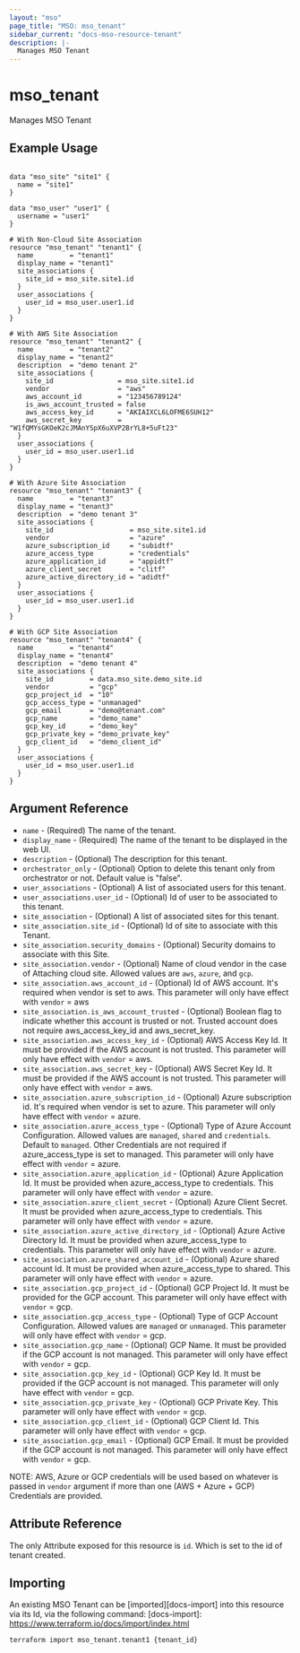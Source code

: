 ```yaml
---
layout: "mso"
page_title: "MSO: mso_tenant"
sidebar_current: "docs-mso-resource-tenant"
description: |-
  Manages MSO Tenant
---
```


# mso_tenant #

Manages MSO Tenant

## Example Usage ##

```hcl

data "mso_site" "site1" {
  name = "site1"
}

data "mso_user" "user1" {
  username = "user1"
}

# With Non-Cloud Site Association
resource "mso_tenant" "tenant1" {
  name         = "tenant1"
  display_name = "tenant1"
  site_associations { 
    site_id = mso_site.site1.id 
  }
  user_associations { 
    user_id = mso_user.user1.id 
  }
}

# With AWS Site Association
resource "mso_tenant" "tenant2" {
  name         = "tenant2"
  display_name = "tenant2"
  description  = "demo tenant 2"
  site_associations {
    site_id                = mso_site.site1.id
    vendor                 = "aws"
    aws_account_id         = "123456789124"
    is_aws_account_trusted = false
    aws_access_key_id      = "AKIAIXCL6LOFME6SUH12"
    aws_secret_key         = "W1fQMYsGKOeK2cJMAnYSpX6uXVP2BrYL8+5uFt23"
  }
  user_associations {
    user_id = mso_user.user1.id
  }
}

# With Azure Site Association
resource "mso_tenant" "tenant3" {
  name         = "tenant3"
  display_name = "tenant3"
  description  = "demo tenant 3"
  site_associations {
    site_id                   = mso_site.site1.id
    vendor                    = "azure"
    azure_subscription_id     = "subidtf"
    azure_access_type         = "credentials"
    azure_application_id      = "appidtf"
    azure_client_secret       = "clitf"
    azure_active_directory_id = "adidtf"
  }
  user_associations {
    user_id = mso_user.user1.id
  }
}

# With GCP Site Association
resource "mso_tenant" "tenant4" {
  name         = "tenant4"
  display_name = "tenant4"
  description  = "demo tenant 4"
  site_associations {
    site_id         = data.mso_site.demo_site.id
    vendor          = "gcp"
    gcp_project_id  = "10"
    gcp_access_type = "unmanaged"
    gcp_email       = "demo@tenant.com"
    gcp_name        = "demo_name"
    gcp_key_id      = "demo_key"
    gcp_private_key = "demo_private_key"
    gcp_client_id   = "demo_client_id"
  }
  user_associations {
    user_id = mso_user.user1.id
  }
}

```

## Argument Reference ##

* `name` - (Required) The name of the tenant.
* `display_name` - (Required) The name of the tenant to be displayed in the web UI.
* `description` - (Optional) The description for this tenant.
* `orchestrator_only` - (Optional) Option to delete this tenant only from orchestrator or not. Default value is "false".
* `user_associations` - (Optional) A list of associated users for this tenant.
* `user_associations.user_id` - (Optional) Id of user to be associated to this tenant.
* `site_association` - (Optional) A list of associated sites for this tenant.
* `site_association.site_id` - (Optional) Id of site to associate with this Tenant.
* `site_association.security_domains` - (Optional) Security domains to associate with this Site.
* `site_association.vendor` - (Optional) Name of cloud vendor in the case of Attaching cloud site. Allowed values are `aws`, `azure`, and `gcp`.
* `site_association.aws_account_id` - (Optional) Id of AWS account. It's required when vendor is set to aws. This parameter will only have effect with `vendor` = aws
* `site_association.is_aws_account_trusted` - (Optional) Boolean flag to indicate whether this account is trusted or not. Trusted account does not require aws_access_key_id and aws_secret_key.
* `site_association.aws_access_key_id` - (Optional) AWS Access Key Id. It must be provided if the AWS account is not trusted. This parameter will only have effect with `vendor` = aws.
* `site_association.aws_secret_key` - (Optional) AWS Secret Key Id. It must be provided if the AWS account is not trusted. This parameter will only have effect with `vendor` = aws.
* `site_association.azure_subscription_id` - (Optional) Azure subscription id. It's required when vendor is set to azure. This parameter will only have effect with `vendor` = azure.
* `site_association.azure_access_type` - (Optional) Type of Azure Account Configuration. Allowed values are `managed`, `shared` and `credentials`. Default to `managed`. Other Credentials are not required if azure_access_type is set to managed. This parameter will only have effect with `vendor` = azure.
* `site_association.azure_application_id` - (Optional) Azure Application Id. It must be provided when azure_access_type to credentials. This parameter will only have effect with `vendor` = azure.
* `site_association.azure_client_secret` - (Optional) Azure Client Secret. It must be provided when azure_access_type to credentials. This parameter will only have effect with `vendor` = azure.
* `site_association.azure_active_directory_id` - (Optional) Azure Active Directory Id. It must be provided when azure_access_type to credentials. This parameter will only have effect with `vendor` = azure.
* `site_association.azure_shared_account_id` - (Optional) Azure shared account Id. It must be provided when azure_access_type to shared. This parameter will only have effect with `vendor` = azure.
* `site_association.gcp_project_id` - (Optional) GCP Project Id. It must be provided for the GCP account. This parameter will only have effect with `vendor` = gcp.
* `site_association.gcp_access_type` - (Optional) Type of GCP Account Configuration. Allowed values are `managed` or `unmanaged`. This parameter will only have effect with `vendor` = gcp.
* `site_association.gcp_name` - (Optional) GCP Name. It must be provided if the GCP account is not managed. This parameter will only have effect with `vendor` = gcp.
* `site_association.gcp_key_id` - (Optional) GCP Key Id. It must be provided if the GCP account is not managed. This parameter will only have effect with `vendor` = gcp.
* `site_association.gcp_private_key` - (Optional) GCP Private Key. This parameter will only have effect with `vendor` = gcp.
* `site_association.gcp_client_id` - (Optional) GCP Client Id. This parameter will only have effect with `vendor` = gcp.
* `site_association.gcp_email` - (Optional) GCP Email. It must be provided if the GCP account is not managed. This parameter will only have effect with `vendor` = gcp.

NOTE: AWS, Azure or GCP credentials will be used based on whatever is passed in `vendor` argument if more than one (AWS + Azure + GCP) Credentials are provided.

## Attribute Reference ##

The only Attribute exposed for this resource is `id`. Which is set to the id of tenant created.

## Importing ##

An existing MSO Tenant can be [imported][docs-import] into this resource via its Id, via the following command: [docs-import]: <https://www.terraform.io/docs/import/index.html>

```bash
terraform import mso_tenant.tenant1 {tenant_id}
```
